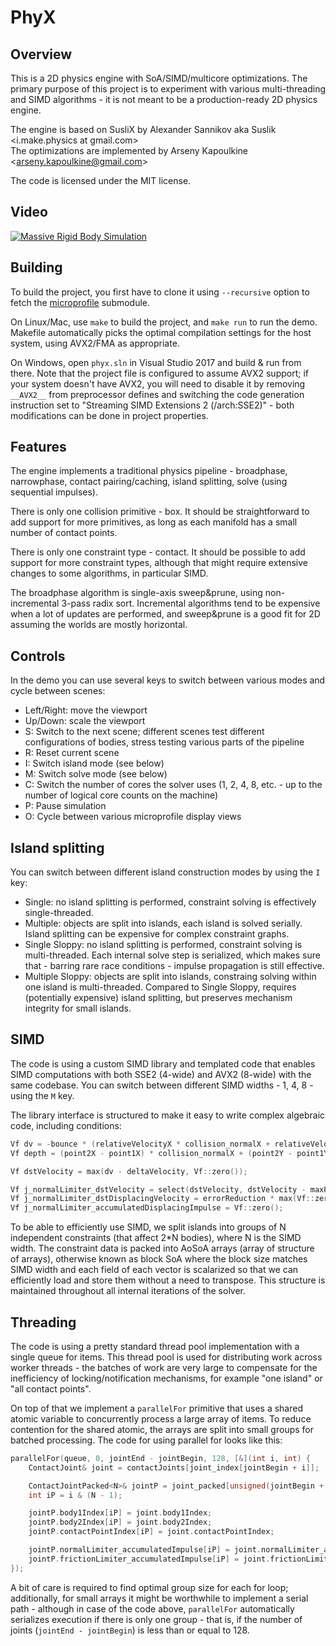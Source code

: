 # PhyX

## Overview

This is a 2D physics engine with SoA/SIMD/multicore optimizations. The primary purpose of this project is to experiment with various multi-threading and SIMD algorithms - it is not meant to be a production-ready 2D physics engine.

The engine is based on SusliX by Alexander Sannikov aka Suslik &lt;i.make.physics at gmail.com&gt; \
The optimizations are implemented by Arseny Kapoulkine &lt;arseny.kapoulkine@gmail.com&gt;

The code is licensed under the MIT license.

## Video

[![Massive Rigid Body Simulation](https://img.youtube.com/vi/2-UZkEjnBu4/0.jpg)](https://www.youtube.com/watch?v=2-UZkEjnBu4)

## Building

To build the project, you first have to clone it using `--recursive` option to fetch the [microprofile](https://github.com/zeux/microprofile) submodule.

On Linux/Mac, use `make` to build the project, and `make run` to run the demo. Makefile automatically picks the optimal compilation settings for the host system, using AVX2/FMA as appropriate.

On Windows, open `phyx.sln` in Visual Studio 2017 and build & run from there. Note that the project file is configured to assume AVX2 support; if your system doesn't have AVX2, you will need to disable it by removing `__AVX2__` from preprocessor defines and switching the code generation instruction set to "Streaming SIMD Extensions 2 (/arch:SSE2)" - both modifications can be done in project properties.

## Features

The engine implements a traditional physics pipeline - broadphase, narrowphase, contact pairing/caching, island splitting, solve (using sequential impulses).

There is only one collision primitive - box. It should be straightforward to add support for more primitives, as long as each manifold has a small number of contact points.

There is only one constraint type - contact. It should be possible to add support for more constraint types, although that might require extensive changes to some algorithms, in particular SIMD.

The broadphase algorithm is single-axis sweep&prune, using non-incremental 3-pass radix sort. Incremental algorithms tend to be expensive when a lot of updates are performed, and sweep&prune is a good fit for 2D assuming the worlds are mostly horizontal.

## Controls

In the demo you can use several keys to switch between various modes and cycle between scenes:

* Left/Right: move the viewport
* Up/Down: scale the viewport
* S: Switch to the next scene; different scenes test different configurations of bodies, stress testing various parts of the pipeline
* R: Reset current scene
* I: Switch island mode (see below)
* M: Switch solve mode (see below)
* C: Switch the number of cores the solver uses (1, 2, 4, 8, etc. - up to the number of logical core counts on the machine)
* P: Pause simulation
* O: Cycle between various microprofile display views

## Island splitting

You can switch between different island construction modes by using the `I` key:

* Single: no island splitting is performed, constraint solving is effectively single-threaded.
* Multiple: objects are split into islands, each island is solved serially. Island splitting can be expensive for complex constraint graphs.
* Single Sloppy: no island splitting is performed, constraint solving is multi-threaded. Each internal solve step is serialized, which makes sure that - barring rare race conditions - impulse propagation is still effective.
* Multiple Sloppy: objects are split into islands, constraing solving within one island is multi-threaded. Compared to Single Sloppy, requires (potentially expensive) island splitting, but preserves mechanism integrity for small islands.

## SIMD

The code is using a custom SIMD library and templated code that enables SIMD computations with both SSE2 (4-wide) and AVX2 (8-wide) with the same codebase. You can switch between different SIMD widths - 1, 4, 8 - using the `M` key.

The library interface is structured to make it easy to write complex algebraic code, including conditions:

```c++
Vf dv = -bounce * (relativeVelocityX * collision_normalX + relativeVelocityY * collision_normalY);
Vf depth = (point2X - point1X) * collision_normalX + (point2Y - point1Y) * collision_normalY;

Vf dstVelocity = max(dv - deltaVelocity, Vf::zero());

Vf j_normalLimiter_dstVelocity = select(dstVelocity, dstVelocity - maxPenetrationVelocity, depth < deltaDepth);
Vf j_normalLimiter_dstDisplacingVelocity = errorReduction * max(Vf::zero(), depth - Vf::one(2.0f) * deltaDepth);
Vf j_normalLimiter_accumulatedDisplacingImpulse = Vf::zero();
```

To be able to efficiently use SIMD, we split islands into groups of N independent constraints (that affect 2\*N bodies), where N is the SIMD width. The constraint data is packed into AoSoA arrays (array of structure of arrays), otherwise known as block SoA where the block size matches SIMD width and each field of each vector is scalarized so that we can efficiently load and store them without a need to transpose. This structure is maintained throughout all internal iterations of the solver.

## Threading

The code is using a pretty standard thread pool implementation with a single queue for items. This thread pool is used for distributing work across worker threads - the batches of work are very large to compensate for the inefficiency of locking/notification mechanisms, for example "one island" or "all contact points".

On top of that we implement a `parallelFor` primitive that uses a shared atomic variable to concurrently process a large array of items. To reduce contention for the shared atomic, the arrays are split into small groups for batched processing. The code for using parallel for looks like this:

```c++
parallelFor(queue, 0, jointEnd - jointBegin, 128, [&](int i, int) {
    ContactJoint& joint = contactJoints[joint_index[jointBegin + i]];

    ContactJointPacked<N>& jointP = joint_packed[unsigned(jointBegin + i) / N];
    int iP = i & (N - 1);

    jointP.body1Index[iP] = joint.body1Index;
    jointP.body2Index[iP] = joint.body2Index;
    jointP.contactPointIndex[iP] = joint.contactPointIndex;

    jointP.normalLimiter_accumulatedImpulse[iP] = joint.normalLimiter_accumulatedImpulse;
    jointP.frictionLimiter_accumulatedImpulse[iP] = joint.frictionLimiter_accumulatedImpulse;
});
```

A bit of care is required to find optimal group size for each for loop; additionally, for small arrays it might be worthwhile to implement a serial path - although in case of the code above, `parallelFor` automatically serializes execution if there is only one group - that is, if the number of joints (`jointEnd - jointBegin`) is less than or equal to 128.
